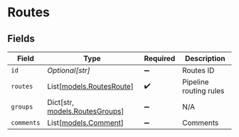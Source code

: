 # Routes


## Fields

| Field                                                       | Type                                                        | Required                                                    | Description                                                 |
| ----------------------------------------------------------- | ----------------------------------------------------------- | ----------------------------------------------------------- | ----------------------------------------------------------- |
| `id`                                                        | *Optional[str]*                                             | :heavy_minus_sign:                                          | Routes ID                                                   |
| `routes`                                                    | List[[models.RoutesRoute](../models/routesroute.md)]        | :heavy_check_mark:                                          | Pipeline routing rules                                      |
| `groups`                                                    | Dict[str, [models.RoutesGroups](../models/routesgroups.md)] | :heavy_minus_sign:                                          | N/A                                                         |
| `comments`                                                  | List[[models.Comment](../models/comment.md)]                | :heavy_minus_sign:                                          | Comments                                                    |